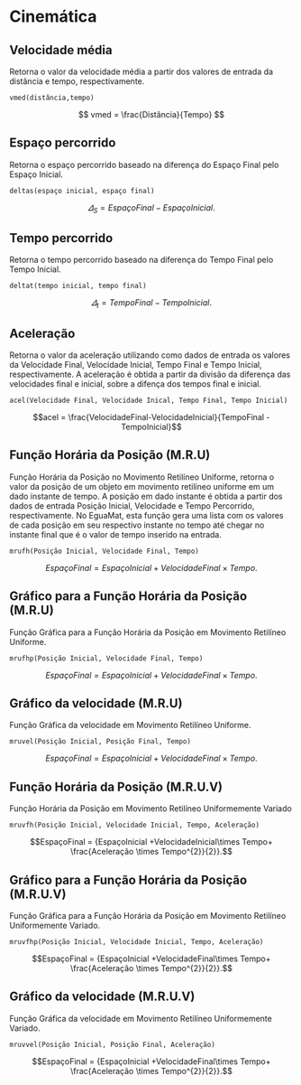 <link rel="stylesheet" href="https://cdnjs.cloudflare.com/ajax/libs/KaTeX/0.5.1/katex.min.css">

<link rel="stylesheet" href="https://cdn.jsdelivr.net/github-markdown-css/2.2.1/github-markdown.css"/>

# Cinemática

## Velocidade média
Retorna o valor da velocidade média a partir dos valores de entrada da distância e tempo, respectivamente.
```
vmed(distância,tempo)
```

$$ vmed = \frac{Distância}{Tempo} $$

## Espaço percorrido 
Retorna o espaço percorrido baseado na diferença do Espaço Final pelo Espaço Inicial.
```
deltas(espaço inicial, espaço final)
```

$$\varDelta_{S} = {EspaçoFinal - EspaçoInicial}.$$

## Tempo percorrido
Retorna o tempo percorrido baseado na diferença do Tempo Final pelo Tempo Inicial.
```
deltat(tempo inicial, tempo final)
```

$$\varDelta_{t} = {TempoFinal - TempoInicial}.$$

## Aceleração
Retorna o valor da aceleração utilizando como dados de entrada os valores da Velocidade Final, Velocidade Inicial, Tempo Final e Tempo Inicial, respectivamente.
A aceleração é obtida a partir da divisão da diferença das velocidades final e inicial, sobre a difença dos tempos final e inicial.
```
acel(Velocidade Final, Velocidade Inical, Tempo Final, Tempo Inicial)
``` 

$$acel = \frac{VelocidadeFinal-VelocidadeInicial}{TempoFinal - TempoInicial}$$

## Função Horária da Posição (M.R.U) 
Função Horária da Posição no Movimento Retilíneo Uniforme, retorna o valor da posição de um objeto em movimento retilíneo uniforme em um dado instante de tempo.
A posição em dado instante é obtida a partir dos dados de entrada Posição Inicial, Velocidade e Tempo Percorrido, respectivamente.
No EguaMat, esta função gera uma lista com os valores de cada posição em seu respectivo instante no tempo até chegar no instante final que é o valor de tempo inserido na entrada.
```
mrufh(Posição Inicial, Velocidade Final, Tempo)
```

$$EspaçoFinal = {EspaçoInicial +VelocidadeFinal\times Tempo }.$$

## Gráfico para a Função Horária da Posição (M.R.U)
Função Gráfica para a Função Horária da Posição em Movimento Retilíneo Uniforme.
```
mrufhp(Posição Inicial, Velocidade Final, Tempo)
```

$$EspaçoFinal = {EspaçoInicial +VelocidadeFinal\times Tempo }.$$

## Gráfico da velocidade (M.R.U)
Função Gráfica da velocidade em Movimento Retilíneo Uniforme.
```
mruvel(Posição Inicial, Posição Final, Tempo)
```

$$EspaçoFinal = {EspaçoInicial +VelocidadeFinal\times Tempo }.$$

## Função Horária da Posição (M.R.U.V)
Função Horária da Posição em Movimento Retilíneo Uniformemente Variado
```
mruvfh(Posição Inicial, Velocidade Inicial, Tempo, Aceleração)
```

$$EspaçoFinal = {EspaçoInicial +VelocidadeInicial\times Tempo+ \frac{Aceleração \times Tempo^{2}}{2}}.$$

## Gráfico para a Função Horária da Posição (M.R.U.V)
Função Gráfica para a Função Horária da Posição em Movimento Retilíneo Uniformemente Variado.
```
mruvfhp(Posição Inicial, Velocidade Inicial, Tempo, Aceleração)
```

$$EspaçoFinal = {EspaçoInicial +VelocidadeFinal\times Tempo+ \frac{Aceleração \times Tempo^{2}}{2}}.$$

## Gráfico da velocidade (M.R.U.V)
Função Gráfica da velocidade em Movimento Retilíneo Uniformemente Variado.
```
mruvvel(Posição Inicial, Posição Final, Aceleração)
```

$$EspaçoFinal = {EspaçoInicial +VelocidadeFinal\times Tempo+ \frac{Aceleração \times Tempo^{2}}{2}}.$$
